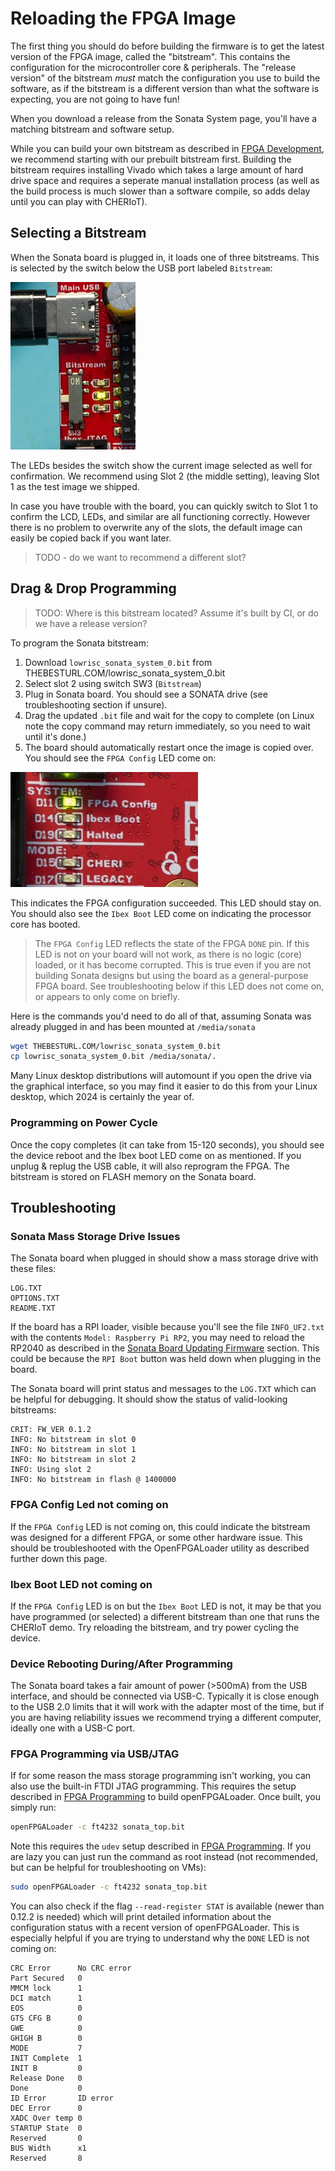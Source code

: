 # Reloading the FPGA Image

The first thing you should do before building the firmware is to get the latest version of the FPGA image, called the "bitstream". This contains the configuration
for the microcontroller core & peripherals. The "release version" of the bitstream *must* match the
configuration you use to build the software, as if the bitstream is a different version than what
the software is expecting, you are not going to have fun!

When you download a release from the Sonata System page, you'll have a matching bitstream and
software setup.

While you can build your own bitstream as described
in [FPGA Development](../dev/fpga-development.md), we recommend starting with our prebuilt bitstream first. Building the bitstream requires
installing Vivado which takes a large amount of hard drive space and requires a seperate manual installation process (as well as the build
process is much slower than a software compile, so adds delay until you can play with CHERIoT).

## Selecting a Bitstream

When the Sonata board is plugged in, it loads one of three bitstreams. This is selected by the switch below the USB port labeled `Bitstream`:

![](img/sonata-selectbs.jpeg)

The LEDs besides the switch show the current image selected as well for confirmation. We recommend using Slot 2 (the middle setting), leaving Slot 1 as the test image we shipped.

In case you have trouble with the board, you can quickly switch to Slot 1 to confirm the LCD, LEDs, and similar are all functioning correctly. However there is no problem
to overwrite any of the slots, the default image can easily be copied back if you want later.

> TODO - do we want to recommend a different slot?

## Drag & Drop Programming

> TODO: Where is this bitstream located? Assume it's built by CI, or do we have a release version?

To program the Sonata bitstream:

1. Download `lowrisc_sonata_system_0.bit` from THEBESTURL.COM/lowrisc_sonata_system_0.bit
2. Select slot 2 using switch SW3 (`Bitstream`)
3. Plug in Sonata board. You should see a SONATA drive (see troubleshooting section if unsure).
4. Drag the updated `.bit` file and wait for the copy to complete (on Linux note the copy command may return immediately, so you need to wait until it's done.)
5. The board should automatically restart once the image is copied over. You should see the `FPGA Config` LED come on:

![](img/sonata-fpgaconfig.jpeg)

This indicates the FPGA configuration succeeded. This LED should stay on. You should also see the `Ibex Boot` LED come on indicating the processor core has booted.

> The `FPGA Config` LED reflects the state of the FPGA `DONE` pin. If this LED is not on your board will not work, as there is no logic (core)
> loaded, or it has become corrupted. This is true even if you are not building Sonata designs but using the board as a general-purpose FPGA
> board. See troubleshooting below if this LED does not come on, or appears to only come on briefly.

Here is the commands you'd need to do all of that, assuming Sonata was already plugged in and has been mounted at `/media/sonata`

```sh
wget THEBESTURL.COM/lowrisc_sonata_system_0.bit
cp lowrisc_sonata_system_0.bit /media/sonata/.
```

Many Linux desktop distributions will automount if you open the drive via the graphical interface, so you may find it easier to do this from your Linux desktop,
which 2024 is certainly the year of.

### Programming on Power Cycle

Once the copy completes (it can take from 15-120 seconds), you should see the device reboot and the Ibex boot LED come on as mentioned. If you unplug & replug the USB cable,
it will also reprogram the FPGA. The bitstream is stored on FLASH memory on the Sonata board.

## Troubleshooting

### Sonata Mass Storage Drive Issues

The Sonata board when plugged in should show a mass storage drive with these files:

```
LOG.TXT
OPTIONS.TXT
README.TXT
```

If the board has a RPI loader, visible because you'll see the file `INFO_UF2.txt` with the contents `Model: Raspberry Pi RP2`, you may need to reload the RP2040 as described in the [Sonata Board Updating Firmware]() section. This could
be because the `RPI Boot` button was held down when plugging in the board.

The Sonata board will print status and messages to the `LOG.TXT` which can be helpful for debugging. It should show the status of valid-looking bitstreams:

```
CRIT: FW_VER 0.1.2
INFO: No bitstream in slot 0
INFO: No bitstream in slot 1
INFO: No bitstream in slot 2
INFO: Using slot 2
INFO: No bitstream in flash @ 1400000
```

### FPGA Config Led not coming on

If the `FPGA Config` LED is not coming on, this could indicate the bitstream was designed for a different FPGA, or some other hardware issue. This should be troubleshooted with the OpenFPGALoader utility as described further down this page.

### Ibex Boot LED not coming on

If the `FPGA Config` LED is on but the `Ibex Boot` LED is not, it may be that you have programmed (or selected) a different bitstream than one that runs the CHERIoT demo. Try reloading the bitstream, and try power cycling the device.

### Device Rebooting During/After Programming

The Sonata board takes a fair amount of power (>500mA) from the USB interface, and should be connected via USB-C. Typically it is close enough to the USB 2.0 limits that it will work with the adapter most of the time, but if you are having reliability issues we recommend trying a different computer, ideally one with a USB-C port.

### FPGA Programming via USB/JTAG

If for some reason the mass storage programming isn't working, you can also use the built-in FTDI JTAG programming. This requires the setup described in [FPGA Programming](../dev/fpga-programming.md) to build openFPGALoader. Once built, you simply run:

```sh
openFPGALoader -c ft4232 sonata_top.bit
```

Note this requires the `udev` setup described in [FPGA Programming](../dev/fpga-programming.md). If you are lazy you can just run the command as root instead (not recommended, but can be helpful for troubleshooting on VMs):

```sh
sudo openFPGALoader -c ft4232 sonata_top.bit
```
You can also check if the flag `--read-register STAT` is available (newer than 0.12.2 is needed) which will print detailed information about the configuration status with a recent version of openFPGALoader. This is especially helpful if you are trying to understand why the `DONE` LED is not coming on:

```
CRC Error      No CRC error
Part Secured   0
MMCM lock      1
DCI match      1
EOS            0
GTS CFG B      0
GWE            0
GHIGH B        0
MODE           7
INIT Complete  1
INIT B         0
Release Done   0
Done           0
ID Error       ID error
DEC Error      0
XADC Over temp 0
STARTUP State  0
Reserved       0
BUS Width      x1
Reserved       8
```
